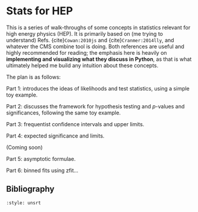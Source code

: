 # Stats for HEP

This is a series of walk-throughs of some concepts in statistics relevant for high energy physics (HEP). 
It is primarily based on (me trying to understand) Refs. {cite}`Cowan:2010js` and {cite}`Cranmer:2014lly`, and whatever the CMS combine tool is doing.
Both references are useful and highly recommended for reading; the emphasis here is heavily on **implementing and visualizing what they discuss in Python**, as that is what ultimately helped me build any intuition about these concepts.


<!-- ## Table of Contents

```{tableofcontents}
``` -->

The plan is as follows:

Part 1: introduces the ideas of likelihoods and test statistics, using a simple toy example.

Part 2: discusses the framework for hypothesis testing and $p$-values and significances, following the same toy example.

Part 3: frequentist confidence intervals and upper limits.

Part 4: expected significance and limits.

(Coming soon)

Part 5: asymptotic formulae.

Part 6: binned fits using zfit...


## Bibliography

```{bibliography}
:style: unsrt
```